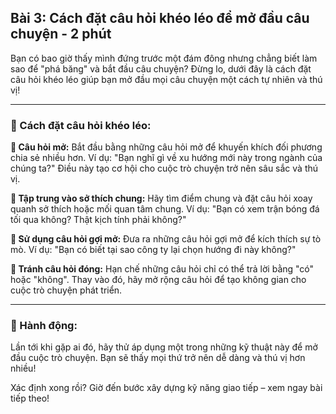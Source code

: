 ## Bài 3: Cách đặt câu hỏi khéo léo để mở đầu câu chuyện - 2 phút

Bạn có bao giờ thấy mình đứng trước một đám đông nhưng chẳng biết làm sao để "phá băng" và bắt đầu câu chuyện? Đừng lo, dưới đây là cách đặt câu hỏi khéo léo giúp bạn mở đầu mọi câu chuyện một cách tự nhiên và thú vị!

---

### 📌 Cách đặt câu hỏi khéo léo:

**🔹 Câu hỏi mở:**
Bắt đầu bằng những câu hỏi mở để khuyến khích đối phương chia sẻ nhiều hơn. Ví dụ: "Bạn nghĩ gì về xu hướng mới này trong ngành của chúng ta?" Điều này tạo cơ hội cho cuộc trò chuyện trở nên sâu sắc và thú vị.

**🔹 Tập trung vào sở thích chung:**
Hãy tìm điểm chung và đặt câu hỏi xoay quanh sở thích hoặc mối quan tâm chung. Ví dụ: "Bạn có xem trận bóng đá tối qua không? Thật kịch tính phải không?"

**🔹 Sử dụng câu hỏi gợi mở:**
Đưa ra những câu hỏi gợi mở để kích thích sự tò mò. Ví dụ: "Bạn có biết tại sao công ty lại chọn hướng đi này không?"

**🔹 Tránh câu hỏi đóng:**
Hạn chế những câu hỏi chỉ có thể trả lời bằng "có" hoặc "không". Thay vào đó, hãy mở rộng câu hỏi để tạo không gian cho cuộc trò chuyện phát triển.

---

### 🚀 Hành động:

Lần tới khi gặp ai đó, hãy thử áp dụng một trong những kỹ thuật này để mở đầu cuộc trò chuyện. Bạn sẽ thấy mọi thứ trở nên dễ dàng và thú vị hơn nhiều!

Xác định xong rồi? Giờ đến bước xây dựng kỹ năng giao tiếp – xem ngay bài tiếp theo!